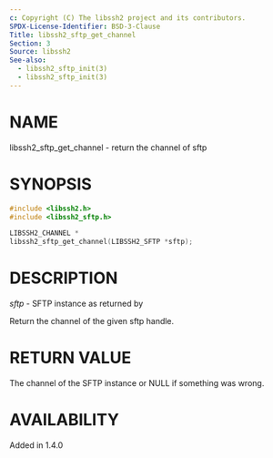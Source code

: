 ```yaml
---
c: Copyright (C) The libssh2 project and its contributors.
SPDX-License-Identifier: BSD-3-Clause
Title: libssh2_sftp_get_channel
Section: 3
Source: libssh2
See-also:
  - libssh2_sftp_init(3)
  - libssh2_sftp_init(3)
---
```


# NAME

libssh2_sftp_get_channel - return the channel of sftp

# SYNOPSIS

~~~c
#include <libssh2.h>
#include <libssh2_sftp.h>

LIBSSH2_CHANNEL *
libssh2_sftp_get_channel(LIBSSH2_SFTP *sftp);
~~~

# DESCRIPTION

*sftp* - SFTP instance as returned by

Return the channel of the given sftp handle.

# RETURN VALUE

The channel of the SFTP instance or NULL if something was wrong.

# AVAILABILITY

Added in 1.4.0

